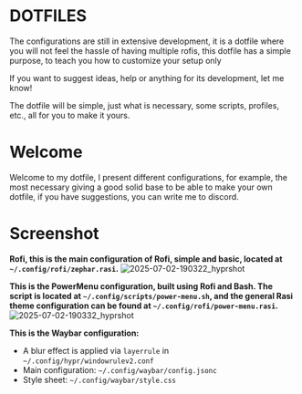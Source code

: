 # DOTFILES

The configurations are still in extensive development, it is a dotfile where you will not feel the hassle of having multiple rofis, this dotfile has a simple purpose, to teach you how to customize your setup only

If you want to suggest ideas, help or anything for its development, let me know!

The dotfile will be simple, just what is necessary, some scripts, profiles, etc., all for you to make it yours.

# Welcome

Welcome to my dotfile, I present different configurations, for example, the most necessary giving a good solid base to be able to make your own dotfile, if you have suggestions, you can write me to discord.

# Screenshot

**Rofi, this is the main configuration of Rofi, simple and basic, located at `~/.config/rofi/zephar.rasi`.**
![2025-07-02-190322_hyprshot](https://github.com/user-attachments/assets/9d7b85d9-294d-4fe4-b485-9a733885c9fd)

**This is the PowerMenu configuration, built using Rofi and Bash.
The script is located at `~/.config/scripts/power-menu.sh`, and the general Rasi theme configuration can be found at `~/.config/rofi/power-menu.rasi`.**
![2025-07-02-190332_hyprshot](https://github.com/user-attachments/assets/bb2fac1b-27c5-4f71-82ac-1b4dba4b8d31)

**This is the Waybar configuration:**

- A blur effect is applied via `layerrule` in `~/.config/hypr/windowrulev2.conf`
- Main configuration: `~/.config/waybar/config.jsonc`
- Style sheet: `~/.config/waybar/style.css`
